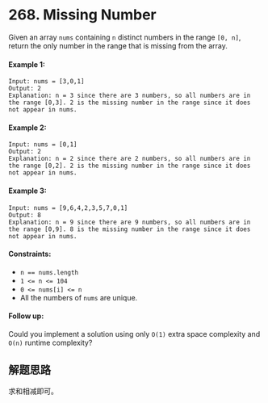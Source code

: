 # 268. Missing Number

Given an array `nums` containing `n` distinct numbers in the range `[0, n]`, return the only number in the range that is missing from the array.

#### Example 1:

```
Input: nums = [3,0,1]
Output: 2
Explanation: n = 3 since there are 3 numbers, so all numbers are in the range [0,3]. 2 is the missing number in the range since it does not appear in nums.
```

#### Example 2:

```
Input: nums = [0,1]
Output: 2
Explanation: n = 2 since there are 2 numbers, so all numbers are in the range [0,2]. 2 is the missing number in the range since it does not appear in nums.
```

#### Example 3:

```
Input: nums = [9,6,4,2,3,5,7,0,1]
Output: 8
Explanation: n = 9 since there are 9 numbers, so all numbers are in the range [0,9]. 8 is the missing number in the range since it does not appear in nums.
``` 

#### Constraints:

+ `n == nums.length`
+ `1 <= n <= 104`
+ `0 <= nums[i] <= n`
+ All the numbers of `nums` are unique.

#### Follow up: 

Could you implement a solution using only `O(1)` extra space complexity and `O(n)` runtime complexity?

## 解题思路

求和相减即可。
